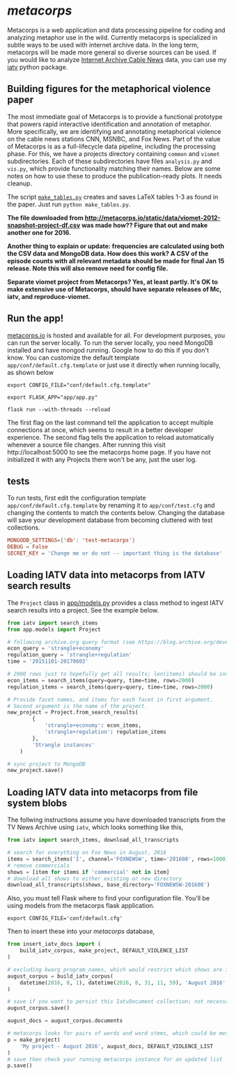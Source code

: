 # _metacorps_

Metacorps is a web application and data processing pipeline for coding and
analyzing metaphor use in the wild. Currently metacorps is specialized in 
subtle ways to be used with internet archive data. In the long term, metacorps
will be made more general so diverse sources can be used. If you would like
to analyze [Internet Archive Cable News](http://archive.org/tv/details) data,
you can use my [iatv](http://github.com/mtpain/iatv) python package.

## Building figures for the metaphorical violence paper

The most immediate goal of Metacorps is to provide a functional prototype
that powers rapid interactive identification and annotation of metaphor. 
More specifically, we are identifying and annotating metaphorical violence on
the cable news stations CNN, MSNBC, and Fox News. Part of the value of Metacorps
is as a full-lifecycle data pipeline, including the processing phase. For this,
we have a projects directory containing `common` and `viomet` subdirectories.
Each of these subdirectories have files `analysis.py` and `vis.py`, which 
provide functionality matching their names. Below are some notes on how
to use these to produce the publication-ready plots. It needs cleanup.

The script [`make_tables.py`](/make_tables.py) creates and saves
LaTeX tables 1-3 as found in the paper. Just run `python make_tables.py`.

**The file downloaded from 
http://metacorps.io/static/data/viomet-2012-snapshot-project-df.csv was made
how?? Figure that out and make another one for 2016.**

**Another thing to explain or update: frequencies are calculated using both
the CSV data and MongoDB data. How does this work? A CSV of the episode
counts with all relevant metadata should be made for final Jan 15 release.
Note this will also remove need for config file.**

**Separate viomet project from Metacorps? Yes, at least partly. It's OK to
make extensive use of Metacorps, should have separate releases of Mc, iatv,
and reproduce-viomet.**

## Run the app!

[metacorps.io](http://metacorps.io) is hosted and available for all. For 
development purposes, you can run the server locally. To run the server locally,
you need MongoDB installed and have mongod running. Google how to do this
if you don't know. You can customize the default template
`app/conf/default.cfg.template` or just use it directly when running locally,
as shown below

```
export CONFIG_FILE="conf/default.cfg.template"
```

```
export FLASK_APP="app/app.py"
```

```
flask run --with-threads --reload
```

The first flag on the last command tell the application to accept multiple 
connections at once, which seems to result in a better developer experience.
The second flag tells the application to reload automatically whenever a
source file changes. After running this visit http://localhost:5000 to 
see the metacorps home page. If you have not initialized it with any 
Projects there won't be any, just the user log.

## tests

To run tests, first edit the configuration template 
`app/conf/default.cfg.template` by renaming it to `app/conf/test.cfg` and
changing the contents to match the contents below. Changing the database
will save your development database from becoming cluttered with test
collections.

```conf
MONGODB_SETTINGS={'db': 'test-metacorps'}
DEBUG = False
SECRET_KEY = 'Change me or do not -- important thing is the database'
```



## Loading IATV data into metacorps from IATV search results

The ``Project`` class in [app/models.py](tree/master/app/models.py) provides a 
class method to ingest IATV search results into a project. See the example
below.

```python
from iatv import search_items
from app.models import Project

# following archive.org query format (see https://blog.archive.org/developers/)
econ_query = 'strangle+economy'
regulation_query = 'strangle+regulation'
time = '20151101-20170603'

# 2000 rows just to hopefully get all results; len(items) should be inspected
econ_items = search_items(query=query, time=time, rows=2000)
regulation_items = search_items(query=query, time=time, rows=2000)

# Provide facet names, and items for each facet in first argument.
# Second argument is the name of the project.
new_project = Project.from_search_results(
        {
            'strangle+economy': econ_items,
            'strangle+regulation': regulation_items
        },
        'Strangle instances'
    )

# sync project to MongoDB
new_project.save()
```

## Loading IATV data into metacorps from file system blobs

The follwing instructions assume you have downloaded transcripts 
from the TV News Archive using `iatv`, which looks something like this,

```python
from iatv import search_items, download_all_transcripts

# search for everything on Fox News in August, 2016
items = search_items('I', channel='FOXNEWSW', time='201608', rows=1000)
# remove commercials
shows = [item for items if 'commercial' not in item]
# download all shows to either existing or new directory
download_all_transcripts(shows, base_directory='FOXNEWSW-201608')
```

Also, you must tell Flask where to find your configuration file. You'll be using
models from the metacorps flask application.

```
export CONFIG_FILE='conf/default.cfg'
```

Then to insert these into your *metacorps* database, 

```python
from insert_iatv_docs import (
    build_iatv_corpus, make_project, DEFAULT_VIOLENCE_LIST
)

# excluding kwarg program_names, which would restrict which shows are inserted
august_corpus = build_iatv_corpus(
    datetime(2016, 8, 1), datetime(2016, 8, 31, 11, 59), 'August 2016'
)

# save if you want to persist this IatvDocument collection; not necessary
august_corpus.save()

august_docs = august_corpus.documents

# metacorps looks for pairs of words and word stems, which could be metaphor
p = make_project(
    'My project - August 2016', august_docs, DEFAULT_VIOLENCE_LIST
)
# save then check your running metacorps instance for an updated list
p.save()
```
